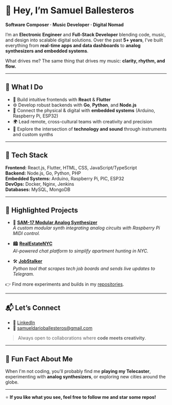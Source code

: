 # 👋 Hey, I’m **Samuel Ballesteros**  

**Software Composer · Music Developer · Digital Nomad**  

I’m an **Electronic Engineer** and **Full-Stack Developer** blending code, music, and design into scalable digital solutions. Over the past **5+ years**, I’ve built everything from **real-time apps and data dashboards** to **analog synthesizers and embedded systems**.  

What drives me? The same thing that drives my music: **clarity, rhythm, and flow.**  

---

## 🚀 **What I Do**
- 🎨 Build intuitive frontends with **React** & **Flutter**  
- ⚙️ Develop robust backends with **Go**, **Python**, and **Node.js**  
- 🔌 Connect the physical & digital with **embedded systems** (Arduino, Raspberry Pi, ESP32)  
- 🌍 Lead remote, cross-cultural teams with creativity and precision  
- 🎵 Explore the intersection of **technology and sound** through instruments and custom synths  

---

## 🧠 **Tech Stack**
**Frontend:** React.js, Flutter, HTML, CSS, JavaScript/TypeScript  
**Backend:** Node.js, Go, Python, PHP  
**Embedded Systems:** Arduino, Raspberry Pi, PIC, ESP32  
**DevOps:** Docker, Nginx, Jenkins  
**Databases:** MySQL, MongoDB  

---

## 🌟 **Highlighted Projects**
- 🎹 **[SAM-17 Modular Analog Synthesizer](https://youtu.be/U-ROBm5uAJs?si=TliPE46rhpOfe2zv)**  
   *A custom modular synth integrating analog circuits with Raspberry Pi MIDI control.*  

- 🏙️ **[RealEstateNYC](https://www.sdar.dev/newyorkmoves)**  
   *AI-powered chat platform to simplify apartment hunting in NYC.*  

- 🛠️ **[JobStalker](https://github.com/sssamuelll/jobstalker)**  
   *Python tool that scrapes tech job boards and sends live updates to Telegram.*  

👉 Find more experiments and builds in my [repositories](https://github.com/sssamuelll?tab=repositories).  

---

## 📬 **Let’s Connect**
- 💼 [LinkedIn](https://www.linkedin.com/in/samueldarioballesteros)  
- 📧 [samueldarioballesteros@gmail.com](mailto:samueldarioballesteros@gmail.com)  

> Always open to collaborations where **code meets creativity**.  


---

## 🎵 **Fun Fact About Me**
When I'm not coding, you'll probably find me **playing my Telecaster**, experimenting with **analog synthesizers**, or exploring new cities around the globe.  

---

⭐ **If you like what you see, feel free to follow me and star some repos!**  

